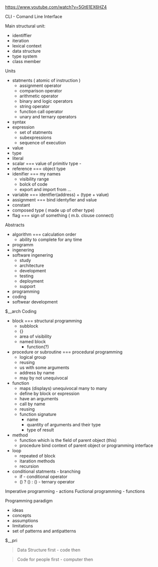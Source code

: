 https://www.youtube.com/watch?v=5Gt61EX6HZ4

CLI - Comand Line Interface

Main structural unit:

- identiffier
- iteration
- lexical context
- data structure
- type system
- class member 

Units

- statments ( atomic of instruction )
  - assignment operator 
  - comparison operator
  - arithmetic operator
  - binary and logic operators
  - string operator
  - function call operator
  - unary and ternary operators
- syntax
- expression
  - set of statments
  - subexpressions
  - sequence of execution
- value
- type
- literal
- scalar === value of primitiv type - 
- reference === object type
- idenifier === my names
  - visibility range
  - bolck of code
  - export and import from ...
- variable === identfier(address) + (type + value)
- assignment === bind identyfier and value
- constant
- composed type ( made up of other type)
- flag === sign of something ( m.b. clouse connect)

Abstracts
- algorithm === calculation order
  - ability to complete for any time
- programm
- ingenering 
- software ingenering
  - study
  - architecture
  - development
  - testing
  - deployment
  - support
- programming
- coding 
- softwear development

$__arch
Coding
- block === structural programming
  - subblock
  - {}
  - area of visibility
  - named block
    - function(?)
- procedure or subroutine === procedural programming
  - logical group 
  - reusing
  - us with some arguments
  - address by name
  - may by not unequivocal
 - function 
   - maps (displays) unequivocal many to many
   - define by block or expression
   - have an arguments
   - call by name
   - reusing
   - function signature
     - name
     - quantity of arguments and their type
     - type of result
 - method
   - function which is the field of parent object (this)
   - procedure bind context of parent object or programming interface
 - loop
   - repeated of block
   - itaration methods
   - recursion
 - conditional statments - branching
    - if - conditional operator
    - () ? () \: () - ternary operator
  
Imperative programming - actions
Fuctional programming - functions

Programming paradigm
- ideas
- concepts
- assumptions
- limitations
- set of patterns and antipatterns

$__pri
> Data Structure first - code then

> Code for people first - computer then


